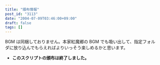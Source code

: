 ```yaml
---
title: "頒布情報"
post_id: "3113"
date: "2004-07-09T03:46:00+09:00"
draft: false
tags: []
---
```



BGM は同梱しておりません。本家紅魔郷の BGM でも吸い出して、指定フォルダに放り込んでもらえればよりいっそう楽しめるかと思います。

  * **このスクリプトの頒布は終了しました。**
